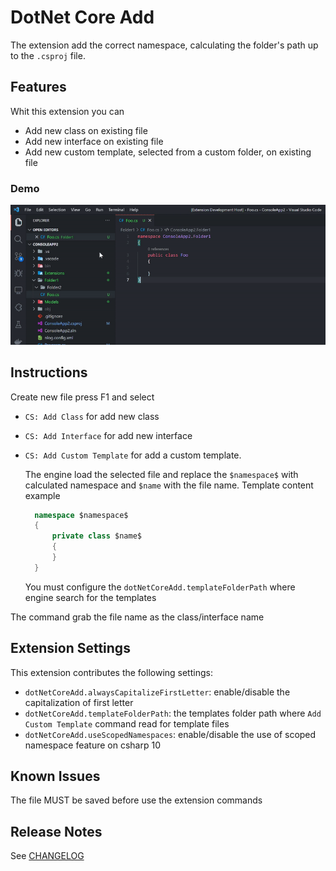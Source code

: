 # DotNet Core Add

The extension add the correct namespace, calculating the folder's path up to the `.csproj` file.

## Features

Whit this extension you can

- Add new class on existing file
- Add new interface on existing file
- Add new custom template, selected from a custom folder, on existing file

### Demo

![Demo](img/demo.gif)

## Instructions

Create new file press F1 and select

- `CS: Add Class` for add new class
  
- `CS: Add Interface` for add new interface

- `CS: Add Custom Template` for add a custom template.

  The engine load the selected file and replace the `$namespace$` with calculated namespace and `$name` with the file name.
  Template content example

  ``` csharp
    namespace $namespace$
    {
        private class $name$
        {
        }
    }
  ```

  You must configure the `dotNetCoreAdd.templateFolderPath` where engine search for the templates

The command grab the file name as the class/interface name

## Extension Settings

This extension contributes the following settings:

- `dotNetCoreAdd.alwaysCapitalizeFirstLetter`: enable/disable the capitalization of first letter
- `dotNetCoreAdd.templateFolderPath`: the templates folder path where `Add Custom Template` command read for template files
- `dotNetCoreAdd.useScopedNamespaces`: enable/disable the use of scoped namespace feature on csharp 10

## Known Issues

The file MUST be saved before use the extension commands

## Release Notes

See [CHANGELOG](CHANGELOG.md)

